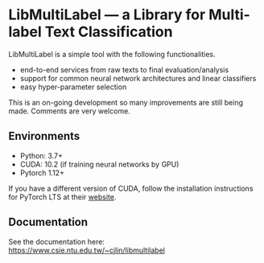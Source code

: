 # LibMultiLabel — a Library for Multi-label Text Classification

LibMultiLabel is a simple tool with the following functionalities.

- end-to-end services from raw texts to final evaluation/analysis
- support for common neural network architectures and linear classifiers
- easy hyper-parameter selection

This is an on-going development so many improvements are still being made. Comments are very welcome.

## Environments
- Python: 3.7+
- CUDA: 10.2 (if training neural networks by GPU)
- Pytorch 1.12+

If you have a different version of CUDA, follow the installation instructions for PyTorch LTS at their [website](https://pytorch.org/).

## Documentation
See the documentation here: https://www.csie.ntu.edu.tw/~cjlin/libmultilabel
